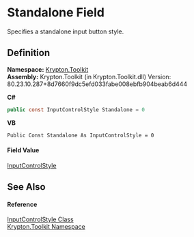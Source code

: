 # Standalone Field


Specifies a standalone input button style.



## Definition
**Namespace:** <a href="79d2eac2-21f4-54ff-7552-b20c33c30600.md">Krypton.Toolkit</a>  
**Assembly:** Krypton.Toolkit (in Krypton.Toolkit.dll) Version: 80.23.10.287+8d7660f9dc5efd033fabe008ebfb904beab6d444

**C#**
``` C#
public const InputControlStyle Standalone = 0
```
**VB**
``` VB
Public Const Standalone As InputControlStyle = 0
```



#### Field Value
<a href="e1fde1bd-3499-b844-5329-978e51324da3.md">InputControlStyle</a>

## See Also


#### Reference
<a href="e1fde1bd-3499-b844-5329-978e51324da3.md">InputControlStyle Class</a>  
<a href="79d2eac2-21f4-54ff-7552-b20c33c30600.md">Krypton.Toolkit Namespace</a>  
